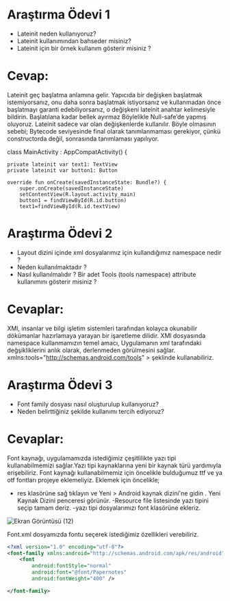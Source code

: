 
# Araştırma Ödevi 1 
- Lateinit neden kullanıyoruz?
- Lateinit kullanımından bahseder misiniz?
- Lateinit için bir örnek kullanım gösterir misiniz ?

# Cevap:
Lateinit geç başlatma anlamına gelir. Yapıcıda bir değişken başlatmak istemiyorsanız, onu daha sonra başlatmak istiyorsanız ve
kullanmadan önce başlatmayı garanti edebiliyorsanız, o değişkeni lateinit anahtar kelimesiyle bildirin. Başlatılana kadar bellek ayırmaz
Böylelikle Null-safe’de yapmış oluyoruz. Lateinit sadece var olan değişkenlerde kullanılır. Böyle olmasının sebebi; Bytecode seviyesinde final
olarak tanımlanmaması gerekiyor, çünkü constructorda değil, sonrasında tanımlaması yapılıyor.

class MainActivity : AppCompatActivity() {

    private lateinit var text1: TextView
    private lateinit var button1: Button

    override fun onCreate(savedInstanceState: Bundle?) {
        super.onCreate(savedInstanceState)
        setContentView(R.layout.activity_main)
        button1 = findViewById(R.id.button)
        text1=findViewById(R.id.textView)
        
        

# Araştırma Ödevi 2
- Layout dizini içinde xml dosyalarımız için kullandığımız namespace nedir ?
- Neden kullanılmaktadır ?
- Nasıl kullanılmalıdır ?
Bir adet Tools (tools namespace) attribute kullanımını gösterir misiniz ?
# Cevaplar:
XMl, insanlar ve bilgi işletim sistemleri tarafından kolayca okunabilir dökümanlar hazırlamaya yarayan bir işaretleme dilidir.
XMl dosyasında namespace kullanmamızın temel amacı, Uygulamanın xml tarafındaki değşikliklerini anlık olarak, derlenmeden görülmesini sağlar. 
xmlns:tools="http://schemas.android.com/tools" > şeklinde kullanabiliriz.

# Araştırma Ödevi 3
- Font family dosyası nasıl oluşturulup kullanıyoruz?
- Neden belirttiğiniz şekilde kullanımı tercih ediyoruz?
# Cevaplar:

Font kaynağı, uygulamamızda istediğimiz çeşitlilikte yazı tipi kullanabilmemizi sağlar.Yazı tipi kaynaklarına yeni bir kaynak türü yardımıyla erişebiliriz. Font kaynağı kullanabilmemiz için öncelikle bulduğumuz ttf ve ya otf fontları projeye eklemeliyiz. Eklemek için öncelikle;
- res klasörüne sağ tıklayın ve Yeni > Android kaynak dizini'ne gidin .
Yeni Kaynak Dizini penceresi görünür.
-Resource file listesinde yazı tipini seçip tamam deriz.
-yazı tipi dosyalarımızı font klasörüne ekleriz.


![Ekran Görüntüsü (12)](https://user-images.githubusercontent.com/55882459/165592467-eb7891a9-cda2-4df0-8b03-38687e3370e7.png)

Font.xml dosyamızda fontu seçerek istediğimiz özellikleri verebiliriz.
```xml
<?xml version="1.0" encoding="utf-8"?>
<font-family xmlns:android="http://schemas.android.com/apk/res/android">
    <font
        android:fontStyle="normal"
        android:font="@font/Papernotes"
        android:fontWeight="400" />

</font-family>
```

